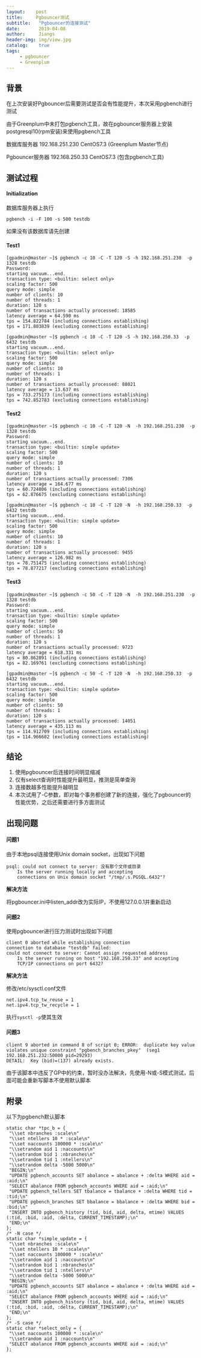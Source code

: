 ```yaml
---
layout:    post
title:     Pgbouncer测试
subtitle:   "Pgbouncer的连接测试"
date:       2019-04-08
author:     Jiangs
header-img: img/view.jpg
catalog:    true
tags:
     - pgbouncer
     - Greenplum
---
```


## 背景

在上次安装好Pgbouncer后需要测试是否会有性能提升，本次采用pgbench进行测试

由于Greenplum中未打包pgbench工具，故在pgbouncer服务器上安装postgresql10(rpm安装)来使用pgbench工具

数据库服务器 192.168.251.230 CentOS7.3 (Greenplum Master节点)

Pgbouncer服务器 192.168.250.33 CentOS7.3 (包含pgbench工具)

## 测试过程

#### Initialization

数据库服务器上执行

`pgbench -i -F 100 -s 500 testdb `

如果没有该数据库请先创建

#### Test1

```
[gpadmin@master ~]$ pgbench -c 10 -C -T 120 -S -h 192.168.251.230  -p 1328 testdb
Password: 
starting vacuum...end.
transaction type: <builtin: select only>
scaling factor: 500
query mode: simple
number of clients: 10
number of threads: 1
duration: 120 s
number of transactions actually processed: 18585
latency average = 64.590 ms
tps = 154.822784 (including connections establishing)
tps = 171.803839 (excluding connections establishing)
```

```
[gpadmin@master ~]$ pgbench -c 10 -C -T 120 -S -h 192.168.250.33  -p 6432 testdb
starting vacuum...end.
transaction type: <builtin: select only>
scaling factor: 500
query mode: simple
number of clients: 10
number of threads: 1
duration: 120 s
number of transactions actually processed: 88021
latency average = 13.637 ms
tps = 733.275173 (including connections establishing)
tps = 742.852783 (excluding connections establishing)
```

#### Test2

```
[gpadmin@master ~]$ pgbench -c 10 -C -T 120 -N  -h 192.168.251.230  -p 1328 testdb
Password: 
starting vacuum...end.
transaction type: <builtin: simple update>
scaling factor: 500
query mode: simple
number of clients: 10
number of threads: 1
duration: 120 s
number of transactions actually processed: 7306
latency average = 164.677 ms
tps = 60.724806 (including connections establishing)
tps = 62.876675 (excluding connections establishing)
```

```
[gpadmin@master ~]$ pgbench -c 10 -C -T 120 -N  -h 192.168.250.33  -p 6432 testdb
starting vacuum...end.
transaction type: <builtin: simple update>
scaling factor: 500
query mode: simple
number of clients: 10
number of threads: 1
duration: 120 s
number of transactions actually processed: 9455
latency average = 126.982 ms
tps = 78.751475 (including connections establishing)
tps = 78.877217 (excluding connections establishing)
```

#### Test3

```
[gpadmin@master ~]$ pgbench -c 50 -C -T 120 -N  -h 192.168.251.230  -p 1328 testdb
Password: 
starting vacuum...end.
transaction type: <builtin: simple update>
scaling factor: 500
query mode: simple
number of clients: 50
number of threads: 1
duration: 120 s
number of transactions actually processed: 9723
latency average = 618.331 ms
tps = 80.862891 (including connections establishing)
tps = 82.169761 (excluding connections establishing)
```

```
[gpadmin@master ~]$ pgbench -c 50 -C -T 120 -N  -h 192.168.250.33  -p 6432 testdb
starting vacuum...end.
transaction type: <builtin: simple update>
scaling factor: 500
query mode: simple
number of clients: 50
number of threads: 1
duration: 120 s
number of transactions actually processed: 14051
latency average = 435.113 ms
tps = 114.912709 (including connections establishing)
tps = 114.966602 (excluding connections establishing)
```



## 结论

1. 使用pgbouncer后连接时间明显缩减
2. 仅有select查询时性能提升最明显，推测是简单查询
3. 连接数越多性能提升越明显
4. 本次试用了-C参数，即对每个事务都创建了新的连接，强化了pgbouncer的性能优势，之后还需要进行多方面测试

## 出现问题

#### 问题1 

由于本地psql连接使用Unix domain socket，出现如下问题

```
psql: could not connect to server: 没有那个文件或目录
	Is the server running locally and accepting
	connections on Unix domain socket "/tmp/.s.PGSQL.6432"?
```
**解决方法**

将pgbouncer.ini中listen_addr改为实际IP，不使用127.0.0.1并重新启动

#### 问题2

使用pgbouncer进行压力测试时出现如下问题

```
client 0 aborted while establishing connection
connection to database "testdb" failed:
could not connect to server: Cannot assign requested address
	Is the server running on host "192.168.250.33" and accepting
	TCP/IP connections on port 6432?
```

**解决方法**

修改/etc/sysctl.conf文件

```
net.ipv4.tcp_tw_reuse = 1
net.ipv4.tcp_tw_recycle = 1
```

执行`sysctl -p`使其生效

#### 问题3

```
client 9 aborted in command 8 of script 0; ERROR:  duplicate key value violates unique constraint "pgbench_branches_pkey"  (seg1 192.168.251.232:50000 pid=29293)
DETAIL:  Key (bid)=(137) already exists.
```

由于该脚本中违反了GP中的约束，暂时没办法解决，先使用-N或-S模式测试，后面可能会重新写脚本不使用默认脚本

## 附录

以下为pgbench默认脚本
```
static char *tpc_b = {
 "\\set nbranches :scale\n"
 "\\set ntellers 10 * :scale\n"
 "\\set naccounts 100000 * :scale\n"
 "\\setrandom aid 1 :naccounts\n"
 "\\setrandom bid 1 :nbranches\n"
 "\\setrandom tid 1 :ntellers\n"
 "\\setrandom delta -5000 5000\n"
 "BEGIN;\n"
 "UPDATE pgbench_accounts SET abalance = abalance + :delta WHERE aid = :aid;\n"
 "SELECT abalance FROM pgbench_accounts WHERE aid = :aid;\n"
 "UPDATE pgbench_tellers SET tbalance = tbalance + :delta WHERE tid = :tid;\n"
 "UPDATE pgbench_branches SET bbalance = bbalance + :delta WHERE bid = :bid;\n"
 "INSERT INTO pgbench_history (tid, bid, aid, delta, mtime) VALUES (:tid, :bid, :aid, :delta, CURRENT_TIMESTAMP);\n"
 "END;\n"
};
/* -N case */
static char *simple_update = {
 "\\set nbranches :scale\n"
 "\\set ntellers 10 * :scale\n"
 "\\set naccounts 100000 * :scale\n"
 "\\setrandom aid 1 :naccounts\n"
 "\\setrandom bid 1 :nbranches\n"
 "\\setrandom tid 1 :ntellers\n"
 "\\setrandom delta -5000 5000\n"
 "BEGIN;\n"
 "UPDATE pgbench_accounts SET abalance = abalance + :delta WHERE aid = :aid;\n"
 "SELECT abalance FROM pgbench_accounts WHERE aid = :aid;\n"
 "INSERT INTO pgbench_history (tid, bid, aid, delta, mtime) VALUES (:tid, :bid, :aid, :delta, CURRENT_TIMESTAMP);\n"
 "END;\n"
};
/* -S case */
static char *select_only = {
 "\\set naccounts 100000 * :scale\n"
 "\\setrandom aid 1 :naccounts\n"
 "SELECT abalance FROM pgbench_accounts WHERE aid = :aid;\n"
};
```
